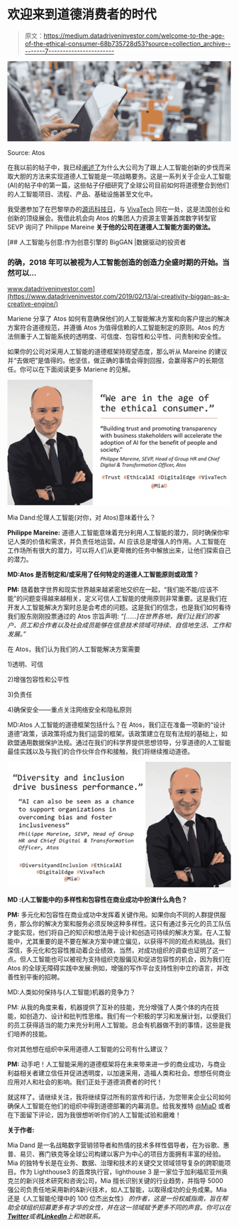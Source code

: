 # 欢迎来到道德消费者的时代

> 原文：<https://medium.datadriveninvestor.com/welcome-to-the-age-of-the-ethical-consumer-68b735728d53?source=collection_archive---------7----------------------->

![](img/9015d7699038458d722c1972c28384ad.png)

Source: Atos

在我以前的帖子中，我已经[阐述了](https://becominghuman.ai/coeforethicalai-81f6476cb282)为什么大公司为了跟上人工智能创新的步伐而采取大胆的方法来实现道德人工智能是一项战略要务。这是一系列关于企业人工智能(AI)的帖子中的第一篇，这些帖子仔细研究了全球公司目前如何将道德整合到他们的人工智能项目、流程、产品、基础设施甚至文化中。

我受邀参加了在巴黎举办的[源讯科技日](https://atos.net/en/events/atos-technology-days-2019?)，与 [VivaTech](https://vivatechnology.com/) 同在一处，这是法国创业和创新的顶级展会。我借此机会向 Atos 的集团人力资源主管兼首席数字转型官 SEVP 询问了 Philippe Mareine **关于他的公司在道德人工智能方面的做法。**

[](https://www.datadriveninvestor.com/2019/02/13/ai-creativity-biggan-as-a-creative-engine/) [## 人工智能与创意:作为创意引擎的 BigGAN |数据驱动的投资者

### 的确，2018 年可以被视为人工智能创造的创造力全盛时期的开始。当然可以…

www.datadriveninvestor.com](https://www.datadriveninvestor.com/2019/02/13/ai-creativity-biggan-as-a-creative-engine/) 

Mariene 分享了 Atos 如何有意确保他们的人工智能解决方案和向客户提出的解决方案符合道德规范，并遵循 Atos 为值得信赖的人工智能制定的原则。Atos 的方法侧重于人工智能系统的透明度、可信度、包容性和公平性、问责制和安全性。

如果你的公司对采用人工智能的道德框架持观望态度，那么听从 Mareine 的建议并“去做吧”是值得的。他坚信，做正确的事情会得到回报，会赢得客户的长期信任。你可以在下面阅读更多 Mariene 的见解。

![](img/7ddff86ba86a359bb74f32337e52ef71.png)

Mia Dand:伦理人工智能(对你，对 Atos)意味着什么？

**Philippe Mareine:** 道德人工智能意味着充分利用人工智能的潜力，同时确保你牢记人类的价值和需求，并负责任地运营。AI 应该总是增强人的作用。人工智能在工作场所有很大的潜力，可以将人们从更卑微的任务中解放出来，让他们探索自己的潜力。

**MD:Atos 是否制定和/或采用了任何特定的道德人工智能原则或政策？**

**PM:** 随着数字世界和现实世界越来越紧密地交织在一起，“我们能不能/应该不能”的问题变得越来越相关，定义可信人工智能的使用原则非常重要。这是我们在开发人工智能解决方案时总是会考虑的问题。这是我们的信念，也是我们如何看待我们股东刚刚投票通过的 Atos 宗旨声明:
*“[……]在世界各地，我们让我们的客户、员工和合作者以及社会成员能够在信息技术领域可持续、自信地生活、工作和发展。”*

在 Atos，我们认为我们的人工智能解决方案需要

1)透明、可信

2)增强包容性和公平性

3)负责任

4)确保安全——重点关注网络安全和隐私原则

MD:Atos 人工智能的道德框架包括什么？在 Atos，我们正在准备一项新的“设计道德”政策，该政策将成为我们运营的框架。该政策建立在现有法规的基础上，如欧盟通用数据保护法规。通过在我们的科学界提供思想领导，分享道德的人工智能最佳实践以及与我们的合作伙伴合作和接触，我们将继续推动道德。

![](img/9726d50080042da89d18540b3e436a30.png)

**MD :(人工智能中的)多样性和包容性在商业成功中扮演什么角色？**

**PM:** 多元化和包容性在商业成功中发挥着关键作用。如果你向不同的人群提供服务，那么你的解决方案和服务必须反映这种多样性。这只有通过多元化的员工队伍才能实现，他们将自己的知识和想法用于设计和创造可持续的解决方案。在人工智能中，尤其重要的是不要在解决方案中建立偏见，以获得不同的观点和挑战。我们深信，多元化和包容性推动着企业绩效，当然，对成功组织的调查也证明了这一点。但人工智能也可以被视为支持组织克服偏见和促进包容性的机会，因为我们在 Atos 的全球无障碍实践中发展:例如，增强的写作平台支持性别中立的语言，并改善性别平衡的招聘。

MD:人类如何保持与(人工智能)机器的竞争力？

PM: 从我的角度来看，机器提供了互补的技能，充分增强了人类个体的内在技能，如创造力、设计和批判性思维。我们有一个积极的学习和发展计划，以便我们的员工获得适当的能力来充分利用人工智能。总会有机器做不到的事情，这些是我们培养的技能。

你对其他想在组织中采用道德人工智能的公司有什么建议？

**PM:** 动手吧！人工智能采用的道德框架将在未来带来进一步的商业成功，与商业利益相关者建立信任并促进透明度，以加速采用，造福人类和社会。想想任何商业应用对人和社会的影响。我们正处于道德消费者的时代！

就这样了。请继续关注，我将继续穿过所有的宣传和行话，为您带来企业公司如何确保人工智能在他们的组织中得到道德部署的内幕消息。给我发推特 [@MiaD](https://twitter.com/miad) 或者在下面留下评论，因为我很想听听你们的人工智能试验和磨难！

**关于作者:**

Mia Dand 是一名战略数字营销领导者和热情的技术多样性倡导者，在为谷歌、惠普、易贝、赛门铁克等全球公司构建以客户为中心的项目方面拥有丰富的经验。Mia 的独特专长是在业务、数据、治理和技术的关键交叉领域领导复杂的跨职能项目。作为 Lighthouse3 的首席执行官，lighthouse 3 是一家位于加利福尼亚州奥克兰的新兴技术研究和咨询公司，Mia 擅长识别关键的行业趋势，并指导 5000 强公司负责任地采用新的&新兴技术，如人工智能，以取得成功的业务成果。Mia 还是《人工智能伦理中的 100 位杰出女性》 *的作者，这是一份权威指南，旨在帮助全球组织招募更多有才华的女性，并在这一领域赋予更多不同的声音。你可以在*[***Twitter***](https://twitter.com/MiaD)*或者*[***LinkedIn***](https://www.linkedin.com/in/miadand/)*上和她联系。*